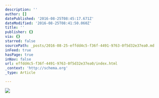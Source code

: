 ```yaml
---
description: ''
author: []
datePublished: '2016-08-25T08:45:17.671Z'
dateModified: '2016-08-25T08:41:50.060Z'
title: ''
publisher: {}
via: {}
starred: false
sourcePath: _posts/2016-08-25-effdd4c5-f36f-4491-9763-0f5d32e37ea0.md
inFeed: true
hasPage: true
inNav: false
url: effdd4c5-f36f-4491-9763-0f5d32e37ea0/index.html
_context: 'http://schema.org'
_type: Article

---
```

![](https://the-grid-user-content.s3-us-west-2.amazonaws.com/0e2204ae-a4d5-4bfc-97ac-5e0493cbdd44.jpg)